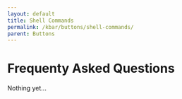 ```yaml
---
layout: default
title: Shell Commands
permalink: /kbar/buttons/shell-commands/
parent: Buttons
---
```

# Frequenty Asked Questions #
Nothing yet...